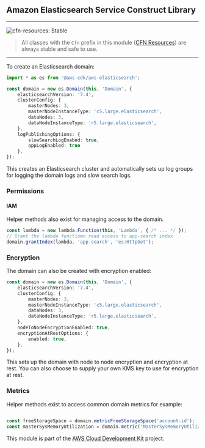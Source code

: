 ## Amazon Elasticsearch Service Construct Library
<!--BEGIN STABILITY BANNER-->
---

![cfn-resources: Stable](https://img.shields.io/badge/cfn--resources-stable-success.svg?style=for-the-badge)

> All classes with the `Cfn` prefix in this module ([CFN Resources](https://docs.aws.amazon.com/cdk/latest/guide/constructs.html#constructs_lib)) are always stable and safe to use.

---
<!--END STABILITY BANNER-->

To create an Elasticsearch domain:

```ts
import * as es from '@aws-cdk/aws-elasticsearch';

const domain = new es.Domain(this, 'Domain', {
    elasticsearchVersion: '7.4',
    clusterConfig: {
        masterNodes: 3,
        masterNodeInstanceType: 'c5.large.elasticsearch',
        dataNodes: 3,
        dataNodeInstanceType: 'r5.large.elasticsearch',
    },
    logPublishingOptions: {
        slowSearchLogEnabed: true,
        appLogEnabled: true
    },
});
```

This creates an Elasticsearch cluster and automatically sets up log groups for
logging the domain logs and slow search logs.


### Permissions

#### IAM

Helper methods also exist for managing access to the domain.

```ts
const lambda = new lambda.Function(this, 'Lambda', { /* ... */ });
// Grant the lambda functiomn read access to app-search index
domain.grantIndex(lambda, 'app-search', 'es:HttpGet');
```

### Encryption

The domain can also be created with encryption enabled:

```ts
const domain = new es.Domain(this, 'Domain', {
    elasticsearchVersion: '7.4',
    clusterConfig: {
        masterNodes: 3,
        masterNodeInstanceType: 'c5.large.elasticsearch',
        dataNodes: 3,
        dataNodeInstanceType: 'r5.large.elasticsearch',
    },
    nodeToNodeEncryptionEnabled: true,
    encryptionAtRestOptions: {
        enabled: true,
    },
});

```

This sets up the domain with node to node encryption and encryption at
rest. You can also choose to supply your own KMS key to use for encryption at
rest.

### Metrics

Helper methods exist to access common domain metrics for example:

```ts

const freeStorageSpace = domain.metricFreeStorageSpace('account-id');
const masterSysMemoryUtilization = domain.metric('MasterSysMemoryUtilization', 'account-id');
```

This module is part of the [AWS Cloud Development Kit](https://github.com/aws/aws-cdk) project.
